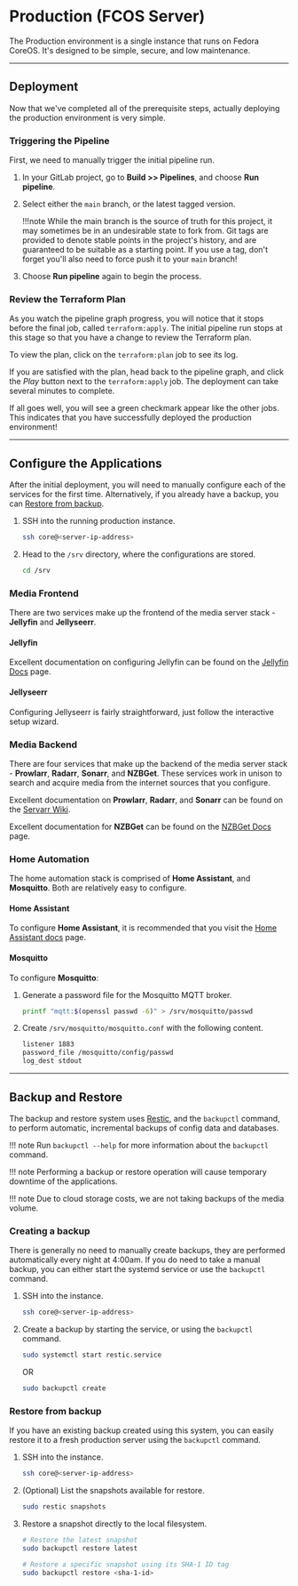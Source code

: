 # Production (FCOS Server)

The Production environment is a single instance that runs on Fedora CoreOS.
 It's designed to be simple, secure, and low maintenance.

---

## Deployment

Now that we've completed all of the prerequisite steps, actually deploying the
 production environment is very simple.

### Triggering the Pipeline

First, we need to manually trigger the initial pipeline run.

1. In your GitLab project, go to **Build >> Pipelines**, and choose
   **Run pipeline**.

1. Select either the `main` branch, or the latest tagged version.

    !!!note
        While the main branch is the source of truth for this project, it may
        sometimes be in an undesirable state to fork from. Git tags are
        provided to denote stable points in the project's history, and are
        guaranteed to be suitable as a starting point. If you use a tag, don't
        forget you'll also need to force push it to your `main` branch!

1. Choose **Run pipeline** again to begin the process.

### Review the Terraform Plan

As you watch the pipeline graph progress, you will notice that it stops before
 the final job, called `terraform:apply`. The initial pipeline run stops at
 this stage so that you have a change to review the Terraform plan.

To view the plan, click on the `terraform:plan` job to see its log.

If you are satisfied with the plan, head back to the pipeline graph, and click
 the *Play* button next to the `terraform:apply` job. The deployment can take
 several minutes to complete.

If all goes well, you will see a green checkmark appear like the other jobs.
 This indicates that you have successfully deployed the production environment!

---

## Configure the Applications

After the initial deployment, you will need to manually configure each of the
 services for the first time. Alternatively, if you already have a backup, you
 can [Restore from backup](#restore-from-backup).

1. SSH into the running production instance.

    ```sh
    ssh core@<server-ip-address>
    ```

1. Head to the `/srv` directory, where the configurations are stored.

    ```sh
    cd /srv
    ```

### Media Frontend

There are two services make up the frontend of the media server stack -
 **Jellyfin** and **Jellyseerr**.

#### Jellyfin

Excellent documentation on configuring Jellyfin can be found on the
 [Jellyfin Docs](https://jellyfin.org/docs) page.

#### Jellyseerr

Configuring Jellyseerr is fairly straightforward, just follow the interactive
 setup wizard.

### Media Backend

There are four services that make up the backend of the media server stack -
 **Prowlarr**, **Radarr**, **Sonarr**, and **NZBGet**. These services work
 in unison to search and acquire media from the internet sources that you
 configure.

Excellent documentation on **Prowlarr**, **Radarr**, and **Sonarr** can be
 found on the [Servarr Wiki](https://wiki.servarr.com).

Excellent documentation for **NZBGet** can be found on the
 [NZBGet Docs](https://nzbget.net/documentation) page.

### Home Automation

The home automation stack is comprised of **Home Assistant**, and
 **Mosquitto**. Both are relatively easy to configure.

#### Home Assistant

To configure **Home Assistant**, it is recommended that you visit the
 [Home Assistant docs](https://www.home-assistant.io/docs) page.

#### Mosquitto

To configure **Mosquitto**:

1. Generate a password file for the Mosquitto MQTT broker.

    ```sh
    printf "mqtt:$(openssl passwd -6)" > /srv/mosquitto/passwd
    ```

1. Create `/srv/mosquitto/mosquitto.conf` with the following content.

    ```sh title="/srv/mosquitto/mosquitto.conf"
    listener 1883
    password_file /mosquitto/config/passwd
    log_dest stdout
    ```

---

## Backup and Restore

The backup and restore system uses [Restic](https://restic.net), and the
 `backupctl` command, to perform automatic, incremental backups of config
 data and databases.

!!! note
    Run `backupctl --help` for more information about the `backupctl` command.

!!! note
    Performing a backup or restore operation will cause temporary downtime
    of the applications.

!!! note
    Due to cloud storage costs, we are not taking backups of the media volume.

### Creating a backup

There is generally no need to manually create backups, they are performed
 automatically every night at 4:00am. If you do need to take a manual backup,
 you can either start the systemd service or use the `backupctl` command.

1. SSH into the instance.

    ```sh
    ssh core@<server-ip-address>
    ```

1. Create a backup by starting the service, or using the `backupctl` command.

    ```sh
    sudo systemctl start restic.service
    ```

    OR

    ```sh
    sudo backupctl create
    ```

### Restore from backup

If you have an existing backup created using this system, you can easily
 restore it to a fresh production server using the `backupctl` command.

1. SSH into the instance.

    ```sh
    ssh core@<server-ip-address>
    ```

1. (Optional) List the snapshots available for restore.

    ```sh
    sudo restic snapshots
    ```

1. Restore a snapshot directly to the local filesystem.

    ```sh
    # Restore the latest snapshot
    sudo backupctl restore latest

    # Restore a specific snapshot using its SHA-1 ID tag
    sudo backupctl restore <sha-1-id>
    ```
